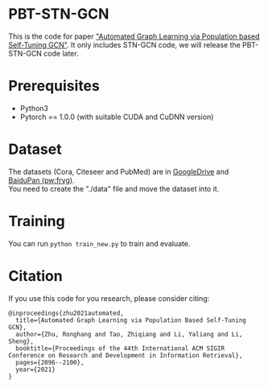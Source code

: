 # PBT-STN-GCN
This is the code for paper ["Automated Graph Learning via Population based Self-Tuning GCN"](https://dl.acm.org/doi/abs/10.1145/3404835.3463056?casa_token=XXMSM5ooVC4AAAAA:17WWDcs8gNlboXpM5t9XVyCcAUoKICtIpF-fxTFcr-WOYMI7XUPXKGED6SoqS3dbMg2LY8XNW4Nm). It only includes STN-GCN code, we will release the PBT-STN-GCN code later.


# Prerequisites
* Python3
* Pytorch == 1.0.0 (with suitable CUDA and CuDNN version)

# Dataset
The datasets (Cora, Citeseer and PubMed) are in [GoogleDrive](https://drive.google.com/file/d/1TXVTe2saZ80d26X5zhkqObhfhhTm6vyl/view?usp=sharing) and [BaiduPan (pw:frvg)](https://pan.baidu.com/s/1d5D5qApPvlYVdV5qWlUIgA).  
You need to create the "./data" file and move the dataset into it.

# Training
You can run `python train_new.py` to train and evaluate.

# Citation
If you use this code for you research, please consider citing:  
```
@inproceedings{zhu2021automated,
  title={Automated Graph Learning via Population Based Self-Tuning GCN},
  author={Zhu, Ronghang and Tao, Zhiqiang and Li, Yaliang and Li, Sheng},
  booktitle={Proceedings of the 44th International ACM SIGIR Conference on Research and Development in Information Retrieval},
  pages={2096--2100},
  year={2021}
}
```
